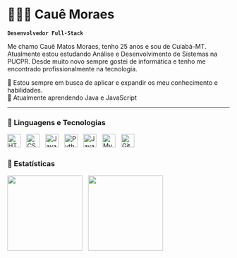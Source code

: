 # 🧑🏻‍💻 Cauê Moraes

**`Desenvolvedor Full-Stack`**

<!-- **cauemmoraes/cauemmoraes** is a ✨ _special_ ✨ repository because its `README.md` (this file) appears on your GitHub profile. -->

Me chamo Cauê Matos Moraes, tenho 25 anos e sou de Cuiabá-MT. Atualmente estou estudando Análise e Desenvolvimento de Sistemas na PUCPR. Desde muito novo sempre gostei de informática e tenho me encontrado profissionalmente na tecnologia.<br>

🚀 Estou sempre em busca de aplicar e expandir os meu conhecimento e habilidades. <br>
📖 Atualmente aprendendo Java e JavaScript <br>

 ---

### 👾 Linguagens e Tecnologias

<img 
    align="left" 
    alt="HTML"
    title="HTML" 
    width="30px" 
    style="padding-right: 10px;" 
    src="https://cdn.jsdelivr.net/gh/devicons/devicon@latest/icons/html5/html5-original.svg" 
/>

<img 
    align="left" 
    alt="CSS" 
    title="CSS"
    width="30px" 
    style="padding-right: 10px;" 
    src="https://cdn.jsdelivr.net/gh/devicons/devicon@latest/icons/css3/css3-original.svg" 
/>

<img 
    align="left" 
    alt="JavaScript" 
    title="JavaScript"
    width="30px" 
    style="padding-right: 10px;" 
    src="https://cdn.jsdelivr.net/gh/devicons/devicon@latest/icons/javascript/javascript-original.svg" 
/>

<img 
    align="left" 
    alt="Python" 
    title="Python"
    width="30px" 
    style="padding-right: 10px;" 
    src="https://cdn.jsdelivr.net/gh/devicons/devicon@latest/icons/python/python-original.svg" 
/>

<img 
    align="left" 
    alt="Java" 
    title="Java"
    width="30px" 
    style="padding-right: 10px;" 
    src="https://cdn.jsdelivr.net/gh/devicons/devicon@latest/icons/java/java-original.svg" 
 />

 <img
    align="left" 
    alt="MySQL" 
    title="MySQL"
    width="30px" 
    style="padding-right: 10px;" 
    src="https://cdn.jsdelivr.net/gh/devicons/devicon@latest/icons/mysql/mysql-original.svg" 
  />
 
<img 
    align="left" 
    alt="Git" 
    title="Git"
    width="30px" 
    style="padding-right: 10px;" 
    src="https://cdn.jsdelivr.net/gh/devicons/devicon@latest/icons/git/git-original.svg" 
/>

<br>
<br>

### 📱 Estatísticas

 <img 
    align="left"
    height="170em"
    style="padding-right:10px;"
    src="https://github-readme-stats.vercel.app/api?username=cauemmoraes&theme=dracula&hide_border=false&include_all_commits=true&show_icons=true&count_private=true&icon_color=777bd9&title_color=777bd9&bg_color=1a181a&locale=pt-br" 
  />
 <img 
    align="left"
    height="170em"
    style="padding-right:10px;"
    src="https://github-readme-stats.vercel.app/api/top-langs/?username=cauemmoraes&layout=compact&langs_count=5&icon_color=777bd9&title_color=777bd9&bg_color=1a181a&text_color=FFFF&locale=pt-br" 
  />
